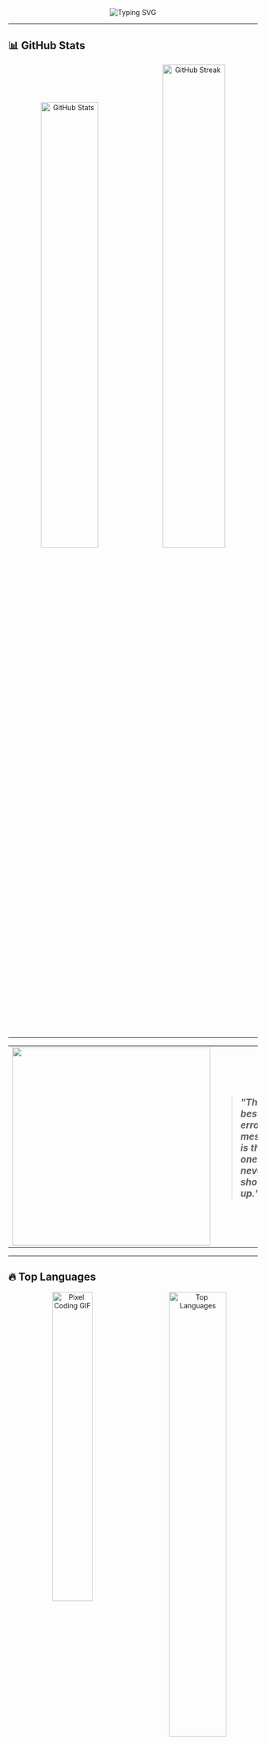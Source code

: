 <div align="center">
  <img src="https://readme-typing-svg.demolab.com?font=Fira+Code&size=30&pause=1000&color=00C896&center=true&vCenter=true&width=500&lines=アニータです!;Welcome+to+my+GitHub+Profile!" alt="Typing SVG" />
</div>


---

## 📊 GitHub Stats  
<p align="center"> 
  <img src="https://github-readme-stats.vercel.app/api?username=annita049&show_icons=true&theme=default" width="48%" alt="GitHub Stats"/> 
  <img src="https://github-readme-streak-stats.herokuapp.com/?user=annita049&theme=default" width="50%" alt="GitHub Streak"/> 
</p>

---


<div align="center">
  <table>
    <tr>
      <td>
        <img src="https://media.giphy.com/media/ZVik7pBtu9dNS/giphy.gif" width="400"/>
      </td>
      <td>
        <blockquote>
          <h3><i>"The best error message is the one that never shows up."</i></h3>
        </blockquote>
      </td>
    </tr>
  </table>
</div>

---

## 🔥 Top Languages  
<p align="center"> 
  <img src="https://media.giphy.com/media/Ll22OhMLAlVDb8UQWe/giphy.gif" width="40%" alt="Pixel Coding GIF"/>
  <img src="https://github-readme-stats.vercel.app/api/top-langs/?username=annita049&layout=compact&theme=default" width="48%" alt="Top Languages" align="right"/>  
</p>

---

## 🛠 Tech Stack  
<p align="center">
  <img src="https://cdn.jsdelivr.net/gh/devicons/devicon/icons/nodejs/nodejs-original.svg" width="50px" alt="Node.js"/>
  <img src="https://cdn.jsdelivr.net/gh/devicons/devicon/icons/express/express-original.svg" width="50px" alt="Express.js"/>
  <img src="https://cdn.jsdelivr.net/gh/devicons/devicon/icons/react/react-original.svg" width="50px" alt="React"/>
  <img src="https://cdn.jsdelivr.net/gh/devicons/devicon/icons/javascript/javascript-original.svg" width="50px" alt="JavaScript"/>
  <img src="https://cdn.jsdelivr.net/gh/devicons/devicon/icons/mongodb/mongodb-original.svg" width="50px" alt="MongoDB"/>
  <img src="https://cdn.jsdelivr.net/gh/devicons/devicon/icons/mysql/mysql-original.svg" width="50px" alt="MySQL"/>
  <img src="https://cdn.jsdelivr.net/gh/devicons/devicon/icons/tailwindcss/tailwindcss-original.svg" width="50px" alt="Tailwind CSS"/>
  <img src="https://cdn.jsdelivr.net/gh/devicons/devicon/icons/html5/html5-original.svg" width="50px" alt="HTML5"/>
  <img src="https://cdn.jsdelivr.net/gh/devicons/devicon/icons/css3/css3-original.svg" width="50px" alt="CSS3"/>
  <img src="https://cdn.jsdelivr.net/gh/devicons/devicon/icons/python/python-original.svg" width="50px" alt="Python"/>
  <img src="https://cdn.jsdelivr.net/gh/devicons/devicon/icons/django/django-plain.svg" width="50px" alt="Django"/>
  <img src="https://cdn.jsdelivr.net/gh/devicons/devicon/icons/cplusplus/cplusplus-original.svg" width="50px" alt="C++"/>
  <img src="https://cdn.jsdelivr.net/gh/devicons/devicon/icons/java/java-original.svg" width="50px" alt="Java"/>
  <img src="https://cdn.jsdelivr.net/gh/devicons/devicon/icons/postman/postman-original.svg" width="50px" alt="Postman"/>
  <img src="https://cdn.jsdelivr.net/gh/devicons/devicon/icons/arduino/arduino-original.svg" width="50px" alt="Arduino"/>
</p>

